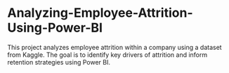 # Analyzing-Employee-Attrition-Using-Power-BI
This project analyzes employee attrition within a company using a dataset from Kaggle. The goal is to identify key drivers of attrition and inform retention strategies using Power BI.
